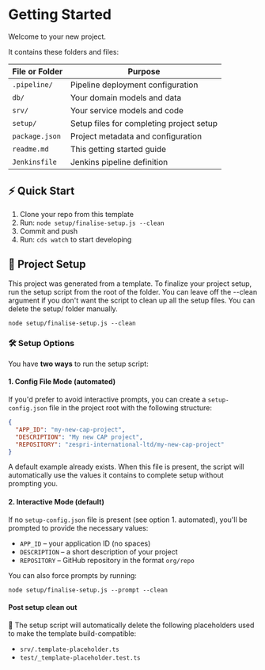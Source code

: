 # Getting Started

Welcome to your new project.

It contains these folders and files:

File or Folder       | Purpose
---------------------|-------------------------------
`.pipeline/`         | Pipeline deployment configuration
`db/`                | Your domain models and data
`srv/`               | Your service models and code
`setup/`             | Setup files for completing project setup
`package.json`       | Project metadata and configuration
`readme.md`          | This getting started guide
`Jenkinsfile`        | Jenkins pipeline definition

## ⚡️ Quick Start

1. Clone your repo from this template
2. Run: `node setup/finalise-setup.js --clean`
3. Commit and push
4. Run: `cds watch` to start developing


## 🚀 Project Setup

This project was generated from a template. To finalize your project setup, run the setup script from the root of the folder.  You can leave off the --clean argument if you don't want the script to clean up all the setup files.  You can delete the setup/ folder manually.

```
node setup/finalise-setup.js --clean
```

### 🛠 Setup Options

You have **two ways** to run the setup script:

#### 1. Config File Mode (automated)

If you'd prefer to avoid interactive prompts, you can create a `setup-config.json` file in the project root with the following structure:
```json
{
  "APP_ID": "my-new-cap-project",
  "DESCRIPTION": "My new CAP project",
  "REPOSITORY": "zespri-international-ltd/my-new-cap-project"
}
```

A default example already exists. When this file is present, the script will automatically use the values it contains to complete setup without prompting you.

#### 2. Interactive Mode (default)

If no `setup-config.json` file is present (see option 1. automated), you'll be prompted to provide the necessary values:

- `APP_ID` – your application ID (no spaces)
- `DESCRIPTION` – a short description of your project
- `REPOSITORY` – GitHub repository in the format `org/repo`

You can also force prompts by running:

```
node setup/finalise-setup.js --prompt --clean

```

#### Post setup clean out

🧹 The setup script will automatically delete the following placeholders used to make the template build-compatible:
- `srv/.template-placeholder.ts`
- `test/_template-placeholder.test.ts`
